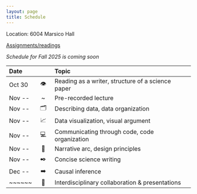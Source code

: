 ```yaml
---
layout: page
title: Schedule
---
```


Location: 6004 Marsico Hall

[Assignments/readings](https://docs.google.com/spreadsheets/d/1yg4LUYnHQ5A9KbaC08t0Z9FL6Q-Mc-tabcO4cVwTZ38/edit?gid=0#gid=0)

_Schedule for Fall 2025 is coming soon_

| Date   | &nbsp;&nbsp;&nbsp;&nbsp;&nbsp;&nbsp;&nbsp; | Topic |
| :----- | :--: | :---- |
| Oct 30 | 👁️  | Reading as a writer, structure of a science paper |
| Nov -- | ~  | Pre-recorded lecture |
| Nov -- | 🗂️  | Describing data, data organization
| Nov -- | 📈 | Data visualization, visual argument |
| Nov -- | 💻 | Communicating through code, code organization |
| Nov -- | 🎯 | Narrative arc, design principles |
| Nov -- | ✒️  | Concise science writing |
| Dec -- | ➡️  | Causal inference |
| ~~~~~~ | 👥 | Interdisciplinary collaboration & presentations |
